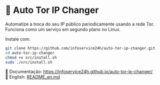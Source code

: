 # 🧅 Auto Tor IP Changer

Automatize a troca do seu IP público periodicamente usando a rede Tor. Funciona como um serviço em segundo plano no Linux.

Instale com:

```bash
git clone https://github.com/infoservice24h/auto-tor-ip-changer.git
cd auto-tor-ip-changer
chmod +x src/install.sh
sudo ./src/install.sh
```

📄 Documentação: https://infoservice24h.github.io/auto-tor-ip-changer/  
📘 English: [README_en.md](README_en.md)
